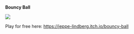 **Bouncy Ball**

![](./screenshots/Skærmbillede%202025-04-17%20233121.png)

Play for free here:
https://jeppe-lindberg.itch.io/bouncy-ball

